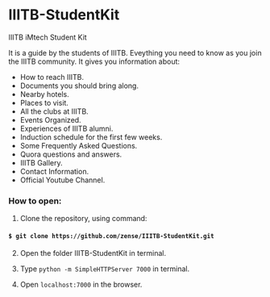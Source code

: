 # IIITB-StudentKit
IIITB iMtech Student Kit

It is a guide by the students of IIITB.
Eveything you need to know as you join the IIITB community.
It gives you information about:
* How to reach IIITB.
* Documents you should bring along.
* Nearby hotels.
* Places to visit.
* All the clubs at IIITB.
* Events Organized.
* Experiences of IIITB alumni.
* Induction schedule for the first few weeks.
* Some Frequently Asked Questions.
* Quora questions and answers.
* IIITB Gallery.
* Contact Information.
* Official Youtube Channel.


### How to open:

1) Clone the repository, using command:
#### `$ git clone https://github.com/zense/IIITB-StudentKit.git`

2) Open the folder IIITB-StudentKit in terminal.

3) Type `python -m SimpleHTTPServer 7000` in terminal.

4) Open `localhost:7000` in the browser.

